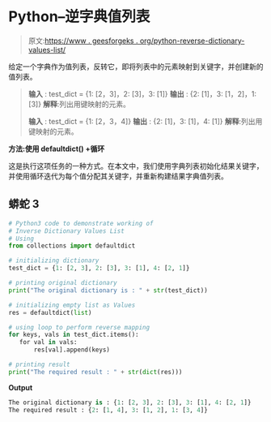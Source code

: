 # Python–逆字典值列表

> 原文:[https://www . geesforgeks . org/python-reverse-dictionary-values-list/](https://www.geeksforgeeks.org/python-inverse-dictionary-values-list/)

给定一个字典作为值列表，反转它，即将列表中的元素映射到关键字，并创建新的值列表。

> **输入** : test_dict = {1: [2，3]，2: [3]，3: [1]}
> **输出** : {2: [1]，3: [1，2]，1: [3]}
> **解释**:列出用键映射的元素。
> 
> **输入** : test_dict = {1: [2，3，4]}
> **输出** : {2: [1]，3: [1]，4: [1]}
> **解释**:列出用键映射的元素。

**方法:使用 defaultdict() +循环**

这是执行这项任务的一种方式。在本文中，我们使用字典列表初始化结果关键字，并使用循环迭代为每个值分配其关键字，并重新构建结果字典值列表。

## 蟒蛇 3

```py
# Python3 code to demonstrate working of 
# Inverse Dictionary Values List
# Using 
from collections import defaultdict

# initializing dictionary
test_dict = {1: [2, 3], 2: [3], 3: [1], 4: [2, 1]}

# printing original dictionary
print("The original dictionary is : " + str(test_dict))

# initializing empty list as Values
res = defaultdict(list)                                                                 

# using loop to perform reverse mapping
for keys, vals in test_dict.items(): 
   for val in vals: 
       res[val].append(keys)

# printing result 
print("The required result : " + str(dict(res))) 
```

**Output**

```py
The original dictionary is : {1: [2, 3], 2: [3], 3: [1], 4: [2, 1]}
The required result : {2: [1, 4], 3: [1, 2], 1: [3, 4]}

```